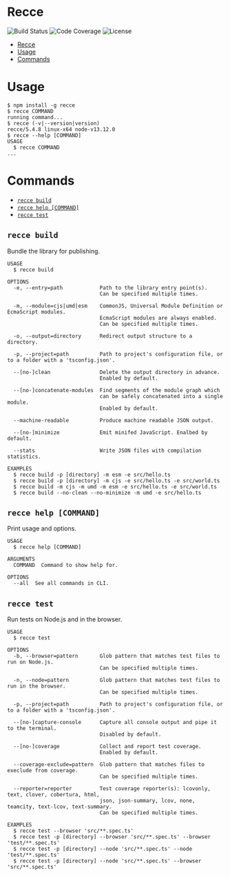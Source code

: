 # Recce

![Build Status](https://github.com/escapace/recce/workflows/Release/badge.svg)
![Code Coverage](https://codecov.io/gh/escapace/recce/branch/master/graph/badge.svg)
![License](https://img.shields.io/badge/license-Mozilla%20Public%20License%20Version%202.0-blue.svg)

<!-- toc -->
* [Recce](#recce)
* [Usage](#usage)
* [Commands](#commands)
<!-- tocstop -->

# Usage

<!-- usage -->
```sh-session
$ npm install -g recce
$ recce COMMAND
running command...
$ recce (-v|--version|version)
recce/5.4.8 linux-x64 node-v13.12.0
$ recce --help [COMMAND]
USAGE
  $ recce COMMAND
...
```
<!-- usagestop -->

# Commands

<!-- commands -->
* [`recce build`](#recce-build)
* [`recce help [COMMAND]`](#recce-help-command)
* [`recce test`](#recce-test)

## `recce build`

Bundle the library for publishing.

```
USAGE
  $ recce build

OPTIONS
  -e, --entry=path            Path to the library entry point(s).
                              Can be specified multiple times.

  -m, --module=cjs|umd|esm    CommonJS, Universal Module Definition or EcmaScript modules.
                              EcmaScript modules are always enabled.
                              Can be specified multiple times.

  -o, --output=directory      Redirect output structure to a directory.

  -p, --project=path          Path to project's configuration file, or to a folder with a 'tsconfig.json'.

  --[no-]clean                Delete the output directory in advance.
                              Enabled by default.

  --[no-]concatenate-modules  Find segments of the module graph which
                              can be safely concatenated into a single module.
                              Enabled by default.

  --machine-readable          Produce machine readable JSON output.

  --[no-]minimize             Emit minifed JavaScript. Enalbed by default.

  --stats                     Write JSON files with compilation statistics.

EXAMPLES
  $ recce build -p [directory] -m esm -e src/hello.ts
  $ recce build -p [directory] -m cjs -e src/hello.ts -e src/world.ts
  $ recce build -m cjs -m umd -m esm -e src/hello.ts -e src/world.ts
  $ recce build --no-clean --no-minimize -m umd -e src/hello.ts
```

## `recce help [COMMAND]`

Print usage and options.

```
USAGE
  $ recce help [COMMAND]

ARGUMENTS
  COMMAND  Command to show help for.

OPTIONS
  --all  See all commands in CLI.
```

## `recce test`

Run tests on Node.js and in the browser.

```
USAGE
  $ recce test

OPTIONS
  -b, --browser=pattern       Glob pattern that matches test files to run on Node.js.
                              Can be specified multiple times.

  -n, --node=pattern          Glob pattern that matches test files to run in the browser.
                              Can be specified multiple times.

  -p, --project=path          Path to project's configuration file, or to a folder with a 'tsconfig.json'.

  --[no-]capture-console      Capture all console output and pipe it to the terminal.
                              Disabled by default.

  --[no-]coverage             Collect and report test coverage.
                              Enabled by default.

  --coverage-exclude=pattern  Glob pattern that matches files to execlude from coverage.
                              Can be specified multiple times.

  --reporter=reporter         Test coverage reporter(s): lcovonly, text, clover, cobertura, html,
                              json, json-summary, lcov, none, teamcity, text-lcov, text-summary.
                              Can be specified multiple times.

EXAMPLES
  $ recce test --browser 'src/**.spec.ts'
  $ recce test -p [directory] --browser 'src/**.spec.ts' --browser 'test/**.spec.ts'
  $ recce test -p [directory] --node 'src/**.spec.ts' --node 'test/**.spec.ts'
  $ recce test -p [directory] --node 'src/**.spec.ts' --browser 'src/**.spec.ts'
```
<!-- commandsstop -->
